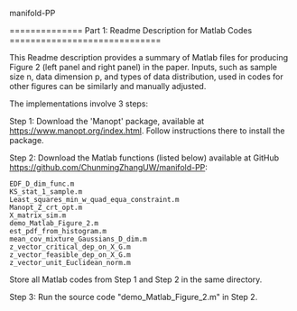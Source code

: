  manifold-PP

============== Part 1: Readme Description for Matlab Codes =============================

This Readme description provides a summary of Matlab files for producing Figure 2 (left panel and right panel) in the paper. Inputs, such as sample size n, data dimension p, and types of data distribution, used in codes for other figures can be similarly and manually adjusted.

The implementations involve 3 steps:

Step 1: Download the 'Manopt' package, available at https://www.manopt.org/index.html. Follow instructions there to install the package.

Step 2: Download the Matlab functions (listed below) available at GitHub https://github.com/ChunmingZhangUW/manifold-PP:

    EDF_D_dim_func.m
    KS_stat_1_sample.m
    Least_squares_min_w_quad_equa_constraint.m
    Manopt_Z_crt_opt.m
    X_matrix_sim.m
    demo_Matlab_Figure_2.m
    est_pdf_from_histogram.m
    mean_cov_mixture_Gaussians_D_dim.m
    z_vector_critical_dep_on_X_G.m
    z_vector_feasible_dep_on_X_G.m
    z_vector_unit_Euclidean_norm.m

Store all Matlab codes from Step 1 and Step 2 in the same directory.

Step 3: Run the source code "demo_Matlab_Figure_2.m" in Step 2.

